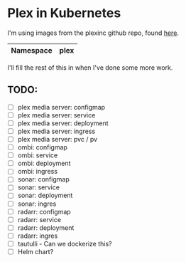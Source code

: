 # Plex in Kubernetes
I'm using images from the plexinc github repo, found [here](https://github.com/plexinc/pms-docker).

Namespace | **plex**
---|---


I'll fill the rest of this in when I've done some more work. 

## TODO:
- [ ] plex media server: configmap
- [ ] plex media server: service
- [ ] plex media server: deployment
- [ ] plex media server: ingress
- [ ] plex media server: pvc / pv
- [ ] ombi: configmap
- [ ] ombi: service
- [ ] ombi: deployment
- [ ] ombi: ingress
- [ ] sonar: configmap
- [ ] sonar: service
- [ ] sonar: deployment
- [ ] sonar: ingres
- [ ] radarr: configmap
- [ ] radarr: service
- [ ] radarr: deployment
- [ ] radarr: ingres
- [ ] tautulli - Can we dockerize this?
- [ ] Helm chart?